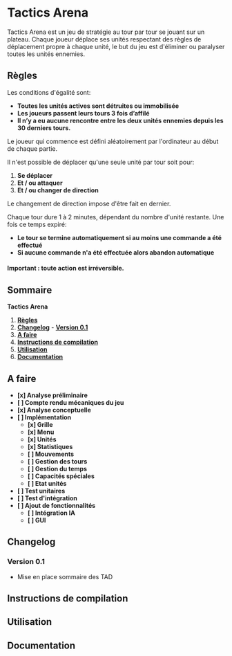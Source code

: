 # Tactics Arena

Tactics Arena est un jeu de stratégie au tour par tour se jouant sur un plateau.
Chaque joueur déplace ses unités respectant des règles de déplacement propre à chaque unité, le but du jeu est d'éliminer ou paralyser toutes les unités ennemies.

## Règles


Les conditions d'égalité sont:

  - **Toutes les unités actives sont détruites ou immobilisée**
  - **Les joueurs passent leurs tours 3 fois d’affilé**
  - **Il n’y a eu aucune rencontre entre les deux unités ennemies depuis les 30 derniers tours.**
  

Le joueur qui commence est défini aléatoirement par l'ordinateur au début de chaque partie.

 Il n'est possible de déplacer qu'une seule unité par tour soit pour:
  
  1.  **Se déplacer**
  2.  **Et / ou attaquer**
  3.  **Et / ou changer de direction**

Le changement de direction impose d'être fait en dernier.

Chaque tour dure 1 à 2 minutes, dépendant du nombre d'unité restante.
Une fois ce temps expiré:

  - **Le tour se termine automatiquement si au moins une commande a été effectué**
  - **Si aucune commande n'a été effectuée alors abandon automatique**

#### Important : toute action est irréversible.


## Sommaire
   **Tactics Arena**

   1. **[Règles](#markdown-header-regles)**
   2. **[Changelog](#markdown-header-changelog)**
     - **[Version 0.1](#markdown-header-version-01)**
   3. **[A faire](#markdown-header-a-faire)**
   4. **[Instructions de compilation](#markdown-header-instructions-de-compilation)**
   5. **[Utilisation](#markdown-header-utilisation)**
   6. **[Documentation](#markdown-header-documentation)**

## A faire
 
 - **[x] Analyse préliminaire**
 - **[ ] Compte rendu mécaniques du jeu**
 - **[x] Analyse conceptuelle**
 - **[ ] Implémentation**
    - **[x] Grille**
    - **[x] Menu**
    - **[x] Unités**
    - **[x] Statistiques**
    - **[ ] Mouvements**
    - **[ ] Gestion des tours**
    - **[ ] Gestion du temps**
    - **[ ] Capacités spéciales**
    - **[ ] Etat unités**
 - **[ ] Test unitaires**
 - **[ ] Test d'intégration**
 - **[ ] Ajout de fonctionnalités**
    - **[ ] Intégration IA**
    - **[ ] GUI**

## Changelog

### Version 0.1

 - Mise en place sommaire des TAD

## Instructions de compilation


## Utilisation


## Documentation